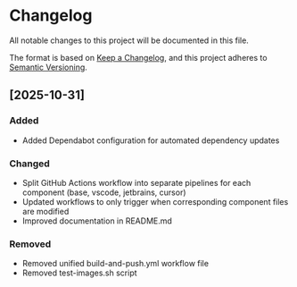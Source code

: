 # Changelog

All notable changes to this project will be documented in this file.

The format is based on [Keep a Changelog](https://keepachangelog.com/en/1.0.0/),
and this project adheres to [Semantic Versioning](https://semver.org/spec/v2.0.0.html).

## [2025-10-31]

### Added
- Added Dependabot configuration for automated dependency updates

### Changed
- Split GitHub Actions workflow into separate pipelines for each component (base, vscode, jetbrains, cursor)
- Updated workflows to only trigger when corresponding component files are modified
- Improved documentation in README.md

### Removed
- Removed unified build-and-push.yml workflow file
- Removed test-images.sh script
